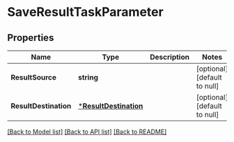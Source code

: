 # SaveResultTaskParameter

## Properties
Name | Type | Description | Notes
------------ | ------------- | ------------- | -------------
**ResultSource** | **string** |  | [optional] [default to null]
**ResultDestination** | [***ResultDestination**](ResultDestination.md) |  | [optional] [default to null]

[[Back to Model list]](../README.md#documentation-for-models) [[Back to API list]](../README.md#documentation-for-api-endpoints) [[Back to README]](../README.md)


